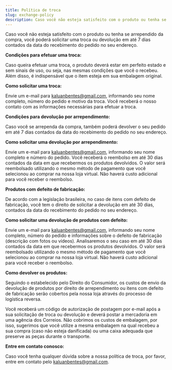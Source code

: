 ```yaml
---
title: Política de troca
slug: exchange-policy
description: Caso você não esteja satisfeito com o produto ou tenha se arrependido da compra, você poderá solicitar uma troca ou devolução em até 7 dias.
---
```


Caso você não esteja satisfeito com o produto ou tenha se arrependido da compra, você poderá solicitar uma troca ou devolução em até 7 dias contados da data do recebimento do pedido no seu endereço.

**Condições para efetuar uma troca:**

Caso queira efetuar uma troca, o produto deverá estar em perfeito estado e sem sinais de uso, ou seja, nas mesmas condições que você o recebeu. Além disso, é indispensável que o item esteja em sua embalagem original.

**Como solicitar uma troca:**

Envie um e-mail para kaluanbentes@gmail.com, informando seu nome completo, número do pedido e motivo da troca. Você receberá o nosso contato com as informações necessárias para efetuar a troca.

**Condições para devolução por arrependimento:**

Caso você se arrependa da compra, também poderá devolver o seu pedido em até 7 dias contados da data do recebimento do pedido no seu endereço.

**Como solicitar uma devolução por arrependimento:**

Envie um e-mail para kaluanbentes@gmail.com, informando seu nome completo e número do pedido. Você receberá o reembolso em até 30 dias contados da data em que recebermos os produtos devolvidos. O valor será reembolsado utilizando o mesmo método de pagamento que você selecionou ao comprar na nossa loja virtual. Não haverá custo adicional para você receber o reembolso.

**Produtos com defeito de fabricação:**

De acordo com a legislação brasileira, no caso de itens com defeito de fabricação, você tem o direito de solicitar a devolução em até 30 dias, contados da data do recebimento do pedido no seu endereço.

**Como solicitar uma devolução de produtos com defeito:**

Envie um e-mail para kaluanbentes@gmail.com, informando seu nome completo, número do pedido e informações sobre o defeito de fabricação (descrição com fotos ou vídeos). Analisaremos o seu caso em até 30 dias contados da data em que recebermos os produtos devolvidos. O valor será reembolsado utilizando o mesmo método de pagamento que você selecionou ao comprar na nossa loja virtual. Não haverá custo adicional para você receber o reembolso.

**Como devolver os produtos:**

Seguindo o estabelecido pelo Direito do Consumidor, os custos de envio da devolução de produtos por direito de arrependimento ou itens com defeito de fabricação serão cobertos pela nossa loja através do processo de logística reversa.

Você receberá um código de autorização de postagem por e-mail após a sua solicitação de troca ou devolução e deverá postar a mercadoria em uma agência dos Correios. Não cobrimos os custos de embalagem, por isso, sugerimos que você utilize a mesma embalagem na qual recebeu a sua compra (caso não esteja danificada) ou uma caixa adequada que preserve as peças durante o transporte.

**Entre em contato conosco:**

Caso você tenha qualquer dúvida sobre a nossa política de troca, por favor, entre em contato pelo kaluanbentes@gmail.com.